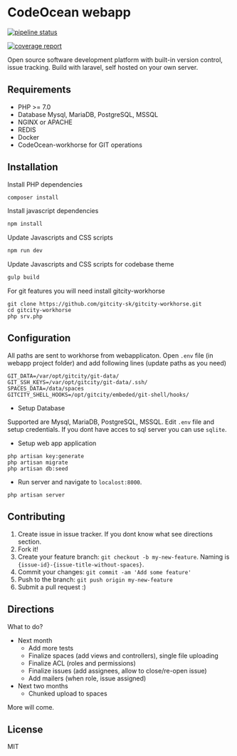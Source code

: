 # CodeOcean webapp

[![pipeline status](https://gitcity.sk/gitcity-sk/codeocean/webapp-ce/badges/master/pipeline.svg)](https://gitcity.sk/gitcity-sk/codeocean/webapp-ce/commits/master)

[![coverage report](https://gitcity.sk/gitcity-sk/codeocean/webapp-ce/badges/master/coverage.svg)](https://gitcity.sk/gitcity-sk/codeocean/webapp-ce/commits/master)

Open source software development platform with built-in version control, issue tracking. Build with laravel, self hosted on your own server.

## Requirements

* PHP >= 7.0
* Database Mysql, MariaDB, PostgreSQL, MSSQL
* NGINX or APACHE
* REDIS
* Docker
* CodeOcean-workhorse for GIT operations

## Installation

Install PHP dependencies

```bash
composer install
```

Install javascript dependencies

```bash
npm install
```

Update Javascripts and CSS scripts

```bash
npm run dev
```

Update Javascripts and CSS scripts for codebase theme

```bash
gulp build
```

For git features you will need install gitcity-workhorse

```
git clone https://github.com/gitcity-sk/gitcity-workhorse.git
cd gitcity-workhorse
php srv.php
```

## Configuration

All paths are sent to workhorse from webapplicaton. Open `.env` file (in webapp project folder) and add following lines (update paths as you need)

```
GIT_DATA=/var/opt/gitcity/git-data/
GIT_SSH_KEYS=/var/opt/gitcity/git-data/.ssh/
SPACES_DATA=/data/spaces
GITCITY_SHELL_HOOKS=/opt/gitcity/embeded/git-shell/hooks/
```

* Setup Database

Supported are Mysql, MariaDB, PostgreSQL, MSSQL. Edit `.env` file and setup credentials. If you dont have acces to sql server you can use `sqlite`.

* Setup web app application

```
php artisan key:generate
php artisan migrate
php artisan db:seed
```

* Run server and navigate to `localost:8000`.

```
php artisan server
```

## Contributing

1. Create issue in issue tracker. If you dont know what see directions section.
2. Fork it!
3. Create your feature branch: `git checkout -b my-new-feature`. Naming is `{issue-id}-{issue-title-without-spaces}`.
4. Commit your changes: `git commit -am 'Add some feature'`
5. Push to the branch: `git push origin my-new-feature`
6. Submit a pull request :)

## Directions

What to do?

* Next month
  * Add more tests
  * Finalize spaces (add views and controllers), single file uploading
  * Finalize ACL (roles and permissions)
  * Finalize issues (add assignees, allow to close/re-open issue)
  * Add mailers (when role, issue assigned)
* Next two months
  * Chunked upload to spaces

More will come.

## License

MIT
